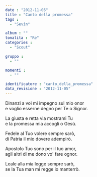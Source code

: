 ```yaml
---
date : "2012-11-05"
title : "Canto della promessa"
tags : 
  - "Sevin"

album : ""
tonalita : "Re"
categories : 
  - "Scout"

gruppo : 
  - ""

momenti : 
  - ""

identificatore : "canto_della_promessa"
data_revisione : "2012-11-05"
---
```

  
  
Dinanzi a voi mi impegno sul mio onor   
e voglio esserne degno per Te o Signor.   
  
  
La giusta e retta via mostrami Tu   
e la promessa mia accogli o Gesù.  
  
  
  
Fedele al Tuo volere sempre sarò,   
di Patria il mio dovere adempirò.  
  
  
Apostolo Tuo sono per il tuo amor,   
agli altri di me dono vo' fare ognor.  
  
  
Leale alla mia legge sempre sarò,   
se la Tua man mi regge io manterrò.  
  
